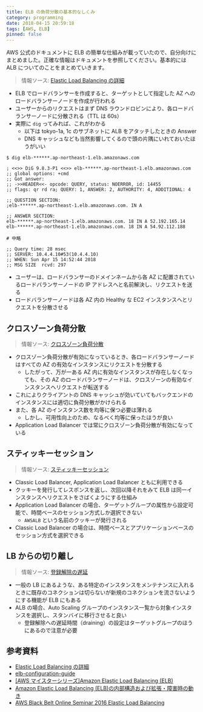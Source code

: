 ```yaml
---
title: ELB の負荷分散の基本的なしくみ
category: programming
date: 2018-04-15 20:59:18
tags: [AWS, ELB]
pinned: false
---
```


AWS 公式のドキュメントに ELB の簡単な仕組みが載っていたので、自分向けにまとめました。正確な情報はドキュメントを参照してください。基本的には ALB についてのことをまとめていきます。

> 情報ソース: [Elastic Load Balancing の詳細](https://docs.aws.amazon.com/ja_jp/elasticloadbalancing/latest/userguide/how-elastic-load-balancing-works.html)

- ELB でロードバランサーを作成すると、ターゲットとして指定した AZ へのロードバランサーノードを作成が行われる
- ユーザーからのリクエストはまず DNS ラウンドロビンにより、各ロードバランサーノードに分散される（TTL は 60s）
- 実際に `dig` ってみれば、これがわかる
  - 以下は tokyo-1a, 1c のサブネットに ALB をアタッチしたときの Answer
  - DNS キャッシュなども当然影響してくるので頭の片隅にいれておいたほうがいい

```
$ dig elb-******.ap-northeast-1.elb.amazonaws.com

; <<>> DiG 9.8.3-P1 <<>> elb-******.ap-northeast-1.elb.amazonaws.com
;; global options: +cmd
;; Got answer:
;; ->>HEADER<<- opcode: QUERY, status: NOERROR, id: 14455
;; flags: qr rd ra; QUERY: 1, ANSWER: 2, AUTHORITY: 4, ADDITIONAL: 4

;; QUESTION SECTION:
;elb-******.ap-northeast-1.elb.amazonaws.com. IN A

;; ANSWER SECTION:
elb-******.ap-northeast-1.elb.amazonaws.com. 18 IN A 52.192.165.14
elb-******.ap-northeast-1.elb.amazonaws.com. 18 IN A 54.92.112.188

# 中略

;; Query time: 28 msec
;; SERVER: 10.4.4.10#53(10.4.4.10)
;; WHEN: Sun Apr 15 14:52:44 2018
;; MSG SIZE  rcvd: 297
```

- ユーザーは、ロードバランサーのドメインネームから各 AZ に配置されているロードバランサーノードの IP アドレスへと名前解決し、リクエストを送る
- ロードバランサーノードは各 AZ 内の Healthy な EC2 インスタンスへとリクエストを分散させる

## クロスゾーン負荷分散

> 情報ソース: [クロスゾーン負荷分散](https://docs.aws.amazon.com/ja_jp/elasticloadbalancing/latest/userguide/how-elastic-load-balancing-works.html#cross-zone-load-balancing)

- クロスゾーン負荷分散が有効になっているとき、各ロードバランサーノードはすべての AZ の有効なインスタンスにリクエストを分散する
  - したがって、万が一ある AZ 内に有効なインスタンスが存在しなくなっても、その AZ のロードバランサーノードは、クロスゾーンの有効なインスタンスへリクエストが転送する
- これによりクライアントの DNS キャッシュが効いていてもバックエンドのインスタンスには適切に負荷分散がかけられる
- また、各 AZ のインスタンス数を均等に保つ必要は薄れる
  - しかし、可用性向上のため、なるべく均等に保ったほうが良い
- Application Load Balancer では常にクロスゾーン負荷分散が有効になっている

## スティッキーセッション

> 情報ソース: [スティッキーセッション](https://docs.aws.amazon.com/ja_jp/elasticloadbalancing/latest/application/load-balancer-target-groups.html#sticky-sessions)

- Classic Load Balancer, Application Load Balancer ともに利用できる
- クッキーを発行してレスポンスを返し、次回以降それをみて ELB は同一インスタンスへリクエストをさばくようにする仕組み
- Application Load Balancer の場合、ターゲットグループの属性から設定可能で、時間ベースのセッション方式しか選択できない
  - `AWSALB` という名前のクッキーが発行される
- Classic Load Balancer の場合は、時間ベースとアプリケーションベースのセッション方式を選択できる

## LB からの切り離し

> 情報ソース: [登録解除の遅延](https://docs.aws.amazon.com/ja_jp/elasticloadbalancing/latest/application/load-balancer-target-groups.html#deregistration-delay)

- 一般の LB にあるような、ある特定のインスタンスをメンテナンスに入れるときに既存のコネクションは切らないが新規のコネクションを流さないようにする機能が ELB にもある
- ALB の場合、Auto Scaling グループのインスタンス一覧から対象インスタンスを選択し、スタンバイに移行させると良い
  - 登録解除への遅延時間（draining）の設定はターゲットグループのほうにあるので注意が必要

## 参考資料

- [Elastic Load Balancing の詳細](https://docs.aws.amazon.com/ja_jp/elasticloadbalancing/latest/userguide/how-elastic-load-balancing-works.html)
- [elb-configuration-guide](https://dev.classmethod.jp/cloud/elb-configuration-guide-1/)
- [[AWS マイスターシリーズ]Amazon Elastic Load Balancing (ELB)](https://www.slideshare.net/AmazonWebServicesJapan/20130612-aws-meisterregenerateelbpublic)
- [Amazon Elastic Load Balancing (ELB)の内部構造および拡張・障害時の動き](http://blog.takuros.net/entry/20140211/1392112668)
- [AWS Black Belt Online Seminar 2016 Elastic Load Balancing](https://www.slideshare.net/AmazonWebServicesJapan/aws-black-belt-online-seminar-2016-elastic-load-balancing?next_slideshow=1)
